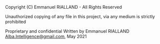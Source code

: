 Copyright (C) Emmanuel RIALLAND - All Rights Reserved

Unauthorized copying of any file in this project, via any medium is strictly prohibited

Proprietary and confidential
Written by Emmanuel RIALLAND <Alba.Intelligence@gmail.com>, May 2021

